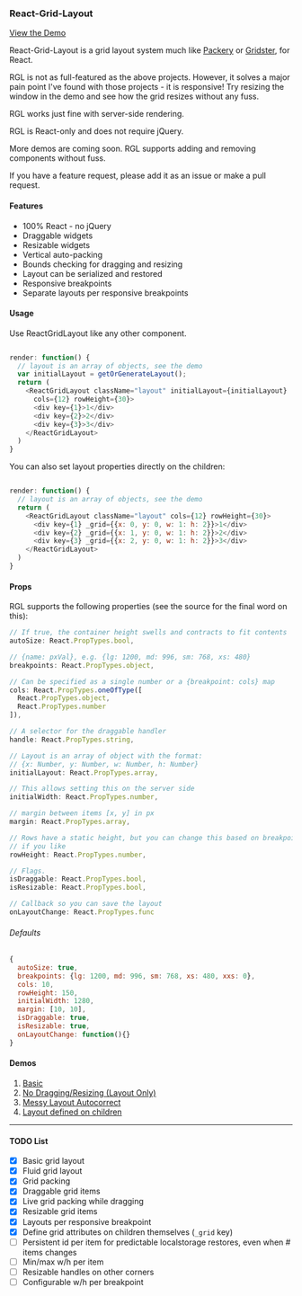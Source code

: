 ### React-Grid-Layout

[View the Demo](https://strml.github.io/react-grid-layout/examples/1-basic.html)

React-Grid-Layout is a grid layout system much like [Packery](http://packery.metafizzy.co/) or 
[Gridster](http://gridster.net), for React. 

RGL is not as full-featured as the above projects. However, it solves a major pain point I've found with those
projects - it is responsive! Try resizing the window in the demo and see how the grid resizes without any fuss.

RGL works just fine with server-side rendering.

RGL is React-only and does not require jQuery.

More demos are coming soon. RGL supports adding and removing components without fuss.

If you have a feature request, please add it as an issue or make a pull request.

#### Features

* 100% React - no jQuery
* Draggable widgets
* Resizable widgets
* Vertical auto-packing
* Bounds checking for dragging and resizing
* Layout can be serialized and restored
* Responsive breakpoints
* Separate layouts per responsive breakpoints


#### Usage

Use ReactGridLayout like any other component.

```javascript

render: function() {
  // layout is an array of objects, see the demo
  var initialLayout = getOrGenerateLayout(); 
  return (
    <ReactGridLayout className="layout" initialLayout={initialLayout} 
      cols={12} rowHeight={30}>
      <div key={1}>1</div>
      <div key={2}>2</div>
      <div key={3}>3</div>
    </ReactGridLayout>
  )
}

```

You can also set layout properties directly on the children:


```javascript

render: function() {
  // layout is an array of objects, see the demo
  return (
    <ReactGridLayout className="layout" cols={12} rowHeight={30}>
      <div key={1} _grid={{x: 0, y: 0, w: 1: h: 2}}>1</div>
      <div key={2} _grid={{x: 1, y: 0, w: 1: h: 2}}>2</div>
      <div key={3} _grid={{x: 2, y: 0, w: 1: h: 2}}>3</div>
    </ReactGridLayout>
  )
}

```


#### Props

RGL supports the following properties (see the source for the final word on this):

```javascript
// If true, the container height swells and contracts to fit contents
autoSize: React.PropTypes.bool,

// {name: pxVal}, e.g. {lg: 1200, md: 996, sm: 768, xs: 480}
breakpoints: React.PropTypes.object,

// Can be specified as a single number or a {breakpoint: cols} map
cols: React.PropTypes.oneOfType([
  React.PropTypes.object,
  React.PropTypes.number
]),

// A selector for the draggable handler
handle: React.PropTypes.string,

// Layout is an array of object with the format:
// {x: Number, y: Number, w: Number, h: Number}
initialLayout: React.PropTypes.array,

// This allows setting this on the server side
initialWidth: React.PropTypes.number,

// margin between items [x, y] in px
margin: React.PropTypes.array,

// Rows have a static height, but you can change this based on breakpoints 
// if you like
rowHeight: React.PropTypes.number,

// Flags.
isDraggable: React.PropTypes.bool,
isResizable: React.PropTypes.bool,

// Callback so you can save the layout
onLayoutChange: React.PropTypes.func
```

###### Defaults

```javascript
{
  autoSize: true,
  breakpoints: {lg: 1200, md: 996, sm: 768, xs: 480, xxs: 0},
  cols: 10, 
  rowHeight: 150,
  initialWidth: 1280,
  margin: [10, 10],
  isDraggable: true,
  isResizable: true,
  onLayoutChange: function(){}
}
```


#### Demos

1. [Basic](https://strml.github.io/react-grid-layout/examples/1-basic.html)
1. [No Dragging/Resizing (Layout Only)](https://strml.github.io/react-grid-layout/examples/2-no-dragging.html)
1. [Messy Layout Autocorrect](https://strml.github.io/react-grid-layout/examples/3-messy.html)
1. [Layout defined on children](https://strml.github.io/react-grid-layout/examples/4-grid-property.html)

----

#### TODO List

- [x] Basic grid layout
- [x] Fluid grid layout
- [x] Grid packing
- [x] Draggable grid items
- [x] Live grid packing while dragging
- [x] Resizable grid items
- [x] Layouts per responsive breakpoint
- [x] Define grid attributes on children themselves (`_grid` key)
- [ ] Persistent id per item for predictable localstorage restores, even when # items changes
- [ ] Min/max w/h per item
- [ ] Resizable handles on other corners
- [ ] Configurable w/h per breakpoint
